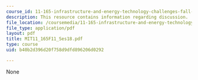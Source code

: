 ```yaml
---
course_id: 11-165-infrastructure-and-energy-technology-challenges-fall-2011
description: This resource contains information regarding discussion.
file_location: /coursemedia/11-165-infrastructure-and-energy-technology-challenges-fall-2011/b40b2d396d20f758d9dfd896206d0292_MIT11_165F11_Ses18.pdf
file_type: application/pdf
layout: pdf
title: MIT11_165F11_Ses18.pdf
type: course
uid: b40b2d396d20f758d9dfd896206d0292

---
```

None